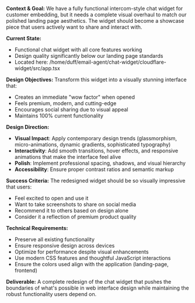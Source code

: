 **Context & Goal:**
We have a fully functional intercom-style chat widget for customer embedding, but it needs a complete visual overhaul to match our polished landing page aesthetics. The widget should become a showcase piece that users actively want to share and interact with.

**Current State:**
- Functional chat widget with all core features working
- Design quality significantly below our landing page standards
- Located here: /home/duff/email-agent/chat-widget/cloudflare-widget/src/app.tsx

**Design Objectives:**
Transform this widget into a visually stunning interface that:
- Creates an immediate "wow factor" when opened
- Feels premium, modern, and cutting-edge
- Encourages social sharing due to visual appeal
- Maintains 100% current functionality

**Design Direction:**
- **Visual Impact**: Apply contemporary design trends (glassmorphism, micro-animations, dynamic gradients, sophisticated typography)
- **Interactivity**: Add smooth transitions, hover effects, and responsive animations that make the interface feel alive
- **Polish**: Implement professional spacing, shadows, and visual hierarchy
- **Accessibility**: Ensure proper contrast ratios and semantic markup

**Success Criteria:**
The redesigned widget should be so visually impressive that users:
- Feel excited to open and use it
- Want to take screenshots to share on social media
- Recommend it to others based on design alone
- Consider it a reflection of premium product quality

**Technical Requirements:**
- Preserve all existing functionality
- Ensure responsive design across devices
- Optimize for performance despite visual enhancements
- Use modern CSS features and thoughtful JavaScript interactions
- Ensure the colors used align with the application (landing-page, frontend)

**Deliverable:**
A complete redesign of the chat widget that pushes the boundaries of what's possible in web interface design while maintaining the robust functionality users depend on.
